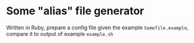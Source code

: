 # Some "alias" file generator

Written in Ruby, prepare a config file given the example `Somefile.example`, compare it to output of example `example.sh`
